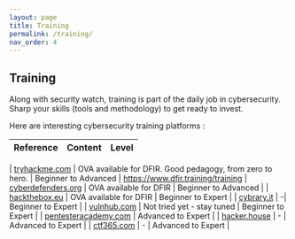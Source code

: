 ```yaml
---
layout: page
title: Training
permalink: /training/
nav_order: 4
---
```


## Training

Along with security watch, training is part of the daily job in cybersecurity. Sharp your skills (tools and methodology) to get ready to invest.

Here are interesting cybersecurity training platforms :

| **Reference** | **Content** | **Level** |
|---------------|-------------|---------------|

| [tryhackme.com](https://tryhackme.com) | OVA available for DFIR. Good pedagogy, from zero to hero. | Beginner to Advanced |
https://www.dfir.training/training
| [cyberdefenders.org](https://cyberdefenders.org/) | OVA available for DFIR | Beginner to Advanced |
| [hackthebox.eu](https://hackthebox.eu/) | OVA available for DFIR | Beginner to Expert |
| [cybrary.it](https://www.cybrary.it/) | -| Beginner to Expert |
| [vulnhub.com](https://www.vulnhub.com) | Not tried yet - stay tuned | Beginner to Expert |
| [pentesteracademy.com](https://www.pentesteracademy.com/activedirectorylab) | Advanced to Expert |
| [hacker.house](https://hacker.house/training/) | - | Advanced to Expert |
| [ctf365.com](https://ctf365.com/) | - | Advanced to Expert |
